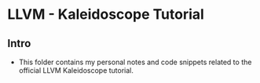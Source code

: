 # LLVM - Kaleidoscope Tutorial

## Intro
* This folder contains my personal notes and code snippets related to the official LLVM Kaleidoscope tutorial.
